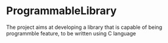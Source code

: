 # ProgrammableLibrary
The project aims at developing a library that is capable of being programmble feature, to be written using  C language
